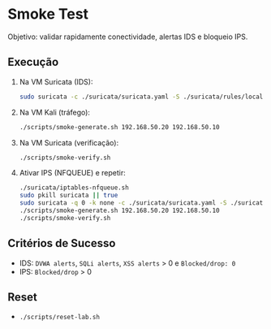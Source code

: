 # Smoke Test

Objetivo: validar rapidamente conectividade, alertas IDS e bloqueio IPS.

## Execução
1) Na VM Suricata (IDS):
   ```bash
   sudo suricata -c ./suricata/suricata.yaml -S ./suricata/rules/local.rules -i eth0 -k none -D
   ```
2) Na VM Kali (tráfego):
   ```bash
   ./scripts/smoke-generate.sh 192.168.50.20 192.168.50.10
   ```
3) Na VM Suricata (verificação):
   ```bash
   ./scripts/smoke-verify.sh
   ```
4) Ativar IPS (NFQUEUE) e repetir:
   ```bash
   ./suricata/iptables-nfqueue.sh
   sudo pkill suricata || true
   sudo suricata -q 0 -k none -c ./suricata/suricata.yaml -S ./suricata/rules/local.rules -D
   ./scripts/smoke-generate.sh 192.168.50.20 192.168.50.10
   ./scripts/smoke-verify.sh
   ```

## Critérios de Sucesso
- IDS: `DVWA alerts`, `SQLi alerts`, `XSS alerts` > 0 e `Blocked/drop: 0`
- IPS: `Blocked/drop` > 0

## Reset
- `./scripts/reset-lab.sh`